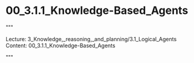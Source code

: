 # 00_3.1.1_Knowledge-Based_Agents

"""

Lecture: 3_Knowledge,_reasoning,_and_planning/3.1_Logical_Agents
Content: 00_3.1.1_Knowledge-Based_Agents

"""

